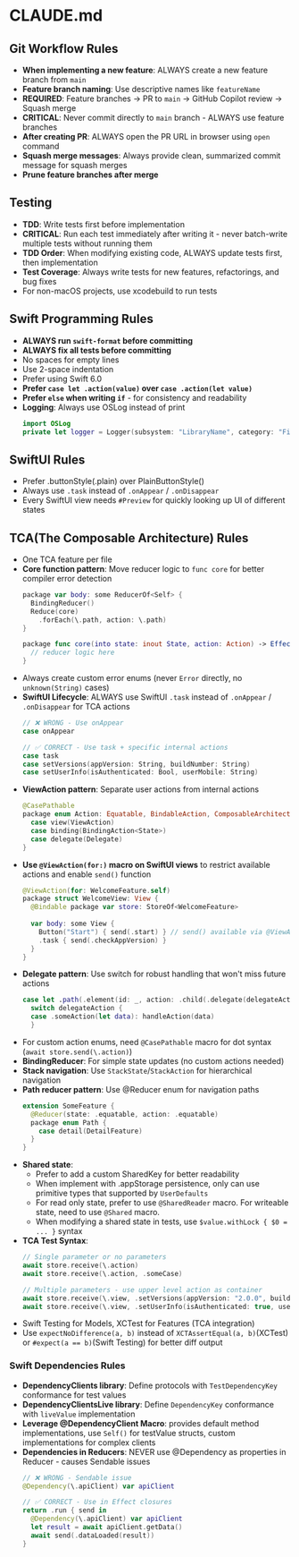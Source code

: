 # CLAUDE.md
## Git Workflow Rules
- **When implementing a new feature**: ALWAYS create a new feature branch from `main`
- **Feature branch naming**: Use descriptive names like `featureName`
- **REQUIRED**: Feature branches → PR to `main` → GitHub Copilot review → Squash merge
- **CRITICAL**: Never commit directly to `main` branch - ALWAYS use feature branches
- **After creating PR**: ALWAYS open the PR URL in browser using `open` command
- **Squash merge messages**: Always provide clean, summarized commit message for squash merges
- **Prune feature branches after merge**

## Testing
- **TDD**: Write tests first before implementation
- **CRITICAL**: Run each test immediately after writing it - never batch-write multiple tests without running them
- **TDD Order**: When modifying existing code, ALWAYS update tests first, then implementation
- **Test Coverage**: Always write tests for new features, refactorings, and bug fixes
- For non-macOS projects, use xcodebuild to run tests

## Swift Programming Rules
- **ALWAYS run `swift-format` before committing**
- **ALWAYS fix all tests before committing**
- No spaces for empty lines
- Use 2-space indentation
- Prefer using Swift 6.0
- **Prefer `case let .action(value)` over `case .action(let value)`**
- **Prefer `else` when writing `if`** - for consistency and readability
- **Logging**: Always use OSLog instead of print
  ```swift
  import OSLog
  private let logger = Logger(subsystem: "LibraryName", category: "FileName") // file scoped logger
  ```

## SwiftUI Rules
- Prefer .buttonStyle(.plain) over PlainButtonStyle()
- Always use `.task` instead of `.onAppear` / `.onDisappear`
- Every SwiftUI view needs `#Preview` for quickly looking up UI of different states

## TCA(The Composable Architecture) Rules
- One TCA feature per file
- **Core function pattern**: Move reducer logic to `func core` for better compiler error detection
  ```swift
  package var body: some ReducerOf<Self> {
    BindingReducer()
    Reduce(core)
      .forEach(\.path, action: \.path)
  }
  
  package func core(into state: inout State, action: Action) -> Effect<Action> {
    // reducer logic here
  }
  ```
- Always create custom error enums (never `Error` directly, no `unknown(String)` cases)
- **SwiftUI Lifecycle**: ALWAYS use SwiftUI `.task` instead of `.onAppear` / `.onDisappear` for TCA actions
  ```swift
  // ❌ WRONG - Use onAppear
  case onAppear
  
  // ✅ CORRECT - Use task + specific internal actions
  case task
  case setVersions(appVersion: String, buildNumber: String)
  case setUserInfo(isAuthenticated: Bool, userMobile: String)
  ```
- **ViewAction pattern**: Separate user actions from internal actions
  ```swift
  @CasePathable
  package enum Action: Equatable, BindableAction, ComposableArchitecture.ViewAction {
    case view(ViewAction)
    case binding(BindingAction<State>)
    case delegate(Delegate)
  }
  ```
- **Use `@ViewAction(for:)` macro on SwiftUI views** to restrict available actions and enable `send()` function
  ```swift
  @ViewAction(for: WelcomeFeature.self)
  package struct WelcomeView: View {
    @Bindable package var store: StoreOf<WelcomeFeature>
    
    var body: some View {
      Button("Start") { send(.start) } // send() available via @ViewAction macro. `store.send` will be forbidden automatically
      .task { send(.checkAppVersion) }
    }
  }
  ```
- **Delegate pattern**: Use switch for robust handling that won't miss future actions
  ```swift
  case let .path(.element(id: _, action: .child(.delegate(delegateAction)))):
    switch delegateAction {
    case .someAction(let data): handleAction(data)
    }
  ```
- For custom action enums, need `@CasePathable` macro for dot syntax  (`await store.send(\.action)`)
- **BindingReducer**: For simple state updates (no custom actions needed)
- **Stack navigation**: Use `StackState`/`StackAction` for hierarchical navigation
- **Path reducer pattern**: Use @Reducer enum for navigation paths
  ```swift
  extension SomeFeature {
    @Reducer(state: .equatable, action: .equatable)
    package enum Path {
      case detail(DetailFeature)
    }
  }
  ```
- **Shared state**: 
  - Prefer to add a custom SharedKey for better readability
  - When implement with .appStorage persistence, only can use primitive types that supported by `UserDefaults`
  - For read only state, prefer to use `@SharedReader` macro. For writeable state, need to use `@Shared` macro.
  - When modifying a shared state in tests, use `$value.withLock { $0 = ... }` syntax
- **TCA Test Syntax**: 
  ```swift
  // Single parameter or no parameters
  await store.receive(\.action)
  await store.receive(\.action, .someCase)
  
  // Multiple parameters - use upper level action as container
  await store.receive(\.view, .setVersions(appVersion: "2.0.0", buildNumber: "42", isAuthenticated: true, localAuthEnabled: true))
  await store.receive(\.view, .setUserInfo(isAuthenticated: true, userMobile: "0912345678"))
  ```
- Swift Testing for Models, XCTest for Features (TCA integration)
- Use `expectNoDifference(a, b)` instead of `XCTAssertEqual(a, b)`(XCTest) or `#expect(a == b)`(Swift Testing) for better diff output

### Swift Dependencies Rules
- **DependencyClients library**: Define protocols with `TestDependencyKey` conformance for test values
- **DependencyClientsLive library**: Define `DependencyKey` conformance with `liveValue` implementation
- **Leverage @DependencyClient Macro**: provides default method implementations, use `Self()` for testValue structs, custom implementations for complex clients
- **Dependencies in Reducers**: NEVER use @Dependency as properties in Reducer - causes Sendable issues
  ```swift
  // ❌ WRONG - Sendable issue
  @Dependency(\.apiClient) var apiClient
  
  // ✅ CORRECT - Use in Effect closures
  return .run { send in
    @Dependency(\.apiClient) var apiClient
    let result = await apiClient.getData()
    await send(.dataLoaded(result))
  }
  ```